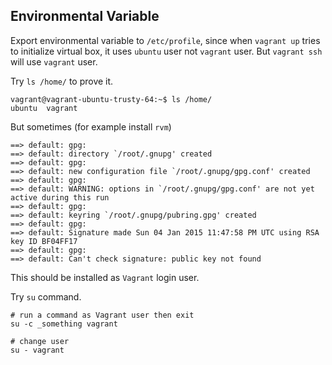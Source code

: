 ## Environmental Variable

Export environmental variable to `/etc/profile`, since when `vagrant up` tries to initialize virtual
box, it uses `ubuntu` user not `vagrant` user. But `vagrant ssh` will use `vagrant` user.

Try `ls /home/` to prove it.

	vagrant@vagrant-ubuntu-trusty-64:~$ ls /home/
	ubuntu  vagrant

But sometimes (for example install `rvm`)

	==> default: gpg:
	==> default: directory `/root/.gnupg' created
	==> default: gpg:
	==> default: new configuration file `/root/.gnupg/gpg.conf' created
	==> default: gpg:
	==> default: WARNING: options in `/root/.gnupg/gpg.conf' are not yet active during this run
	==> default: gpg:
	==> default: keyring `/root/.gnupg/pubring.gpg' created
	==> default: gpg:
	==> default: Signature made Sun 04 Jan 2015 11:47:58 PM UTC using RSA key ID BF04FF17
	==> default: gpg:
	==> default: Can't check signature: public key not found
	
This should be installed as `Vagrant` login user.

Try `su` command.

	# run a command as Vagrant user then exit
	su -c _something vagrant
	
	# change user
	su - vagrant